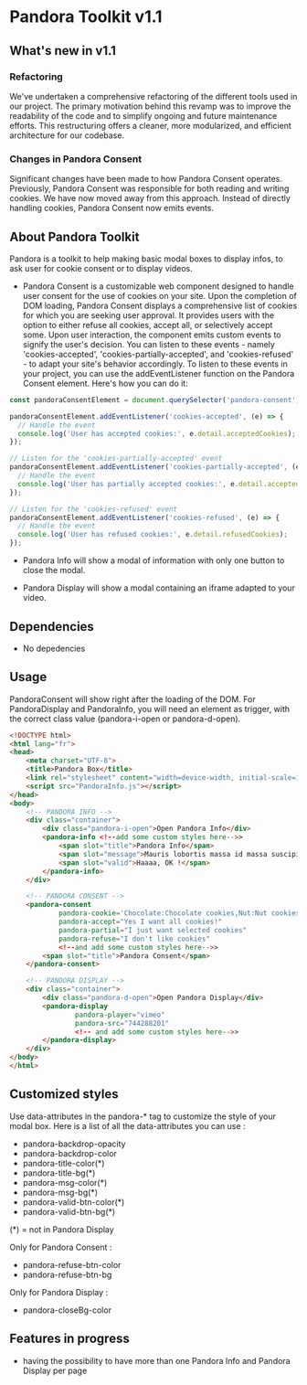 # Pandora Toolkit v1.1

## What's new in v1.1

### Refactoring

We've undertaken a comprehensive refactoring of the different tools used in our project. The primary motivation behind this revamp was to improve the readability of the code and to simplify ongoing and future maintenance efforts. This restructuring offers a cleaner, more modularized, and efficient architecture for our codebase.

### Changes in Pandora Consent

Significant changes have been made to how Pandora Consent operates. Previously, Pandora Consent was responsible for both reading and writing cookies. We have now moved away from this approach. Instead of directly handling cookies, Pandora Consent now emits events.

## About Pandora Toolkit

Pandora is a toolkit to help making basic modal boxes to display infos, to ask user for cookie consent or to display videos.

* Pandora Consent is a customizable web component designed to handle user consent for the use of cookies on your site. Upon the completion of DOM loading, Pandora Consent displays a comprehensive list of cookies for which you are seeking user approval.
It provides users with the option to either refuse all cookies, accept all, or selectively accept some. Upon user interaction, the component emits custom events to signify the user's decision. You can listen to these events - namely 'cookies-accepted', 'cookies-partially-accepted', and 'cookies-refused' - to adapt your site's behavior accordingly.
To listen to these events in your project, you can use the addEventListener function on the Pandora Consent element. Here's how you can do it:

```javascript
const pandoraConsentElement = document.querySelector('pandora-consent');

pandoraConsentElement.addEventListener('cookies-accepted', (e) => {
  // Handle the event
  console.log('User has accepted cookies:', e.detail.acceptedCookies);
});

// Listen for the 'cookies-partially-accepted' event
pandoraConsentElement.addEventListener('cookies-partially-accepted', (e) => {
  // Handle the event
  console.log('User has partially accepted cookies:', e.detail.acceptedCookies);
});

// Listen for the 'cookies-refused' event
pandoraConsentElement.addEventListener('cookies-refused', (e) => {
  // Handle the event
  console.log('User has refused cookies:', e.detail.refusedCookies);
});
```

* Pandora Info will show a modal of information with only one button to close the modal.

* Pandora Display will show a modal containing an iframe adapted to your video.

## Dependencies

* No depedencies

## Usage

PandoraConsent will show right after the loading of the DOM.
For PandoraDisplay and PandoraInfo, you will need an element as trigger, with the correct class value (pandora-i-open or pandora-d-open).
```html
<!DOCTYPE html>
<html lang="fr">
<head>
    <meta charset="UTF-8">
    <title>Pandora Box</title>
    <link rel="stylesheet" content="width=device-width, initial-scale=1.0" href="pandora_info.css">
    <script src="PandoraInfo.js"></script>
</head>
<body>
    <!-- PANDORA INFO -->
    <div class="container">
        <div class="pandora-i-open">Open Pandora Info</div>
        <pandora-info <!--add some custom styles here-->>
            <span slot="title">Pandora Info</span>
            <span slot="message">Mauris lobortis massa id massa suscipit molestie. Donec odio ligula, tincidunt sit amet accumsan eget, tristique non nisl. Cras leo ligula, placerat ac bibendum eget, accumsan sed orci. Sed viverra dapibus commodo. Nulla pretium ex ac enim gravida lacinia. Fusce est diam, tincidunt sed pulvinar non, pellentesque ac tellus. Aliquam erat volutpat. Vivamus velit metus, sodales vitae est ac, cursus pellentesque justo.</span>
            <span slot="valid">Haaaa, OK !</span>
        </pandora-info>
    </div>

    <!-- PANDORA CONSENT -->
    <pandora-consent
            pandora-cookie='Chocolate:Chocolate cookies,Nut:Nut cookies,Fruit:Fruit cookies'
            pandora-accept="Yes I want all cookies!"
            pandora-partial="I just want selected cookies"
            pandora-refuse="I don't like cookies"
            <!--and add some custom styles here-->>
        <span slot="title">Pandora Consent</span>
    </pandora-consent>

    <!-- PANDORA DISPLAY -->
    <div class="container">
        <div class="pandora-d-open">Open Pandora Display</div>
        <pandora-display 
                pandora-player="vimeo"
                pandora-src="744288201"
                <!-- and add some custom styles here-->>
        </pandora-display>
    </div>
</body>
</html>
```

Customized styles
-----
Use data-attributes in the pandora-* tag to customize the style of your modal box.
Here is a list of all the data-attributes you can use :
* pandora-backdrop-opacity
* pandora-backdrop-color
* pandora-title-color(*)
* pandora-title-bg(*)
* pandora-msg-color(*)
* pandora-msg-bg(*)
* pandora-valid-btn-color(*)
* pandora-valid-btn-bg(*)

(*) = not in Pandora Display

Only for Pandora Consent :
* pandora-refuse-btn-color
* pandora-refuse-btn-bg

Only for Pandora Display :
* pandora-closeBg-color

Features in progress
-----
* having the possibility to have more than one Pandora Info and Pandora Display per page
